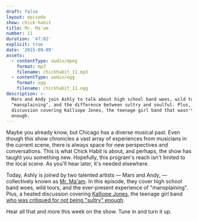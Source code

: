 ```yaml
---
draft: false 
layout: episode
show: chick-habit
title: Mr. Ma'am
number: 11
duration: '47:02'
explicit: true
date: '2015-09-09'
assets:
  - contentType: audio/mpeg
    format: mp3
    filename: chickhabit_11.mp3
  - contentType: audio/ogg
    format: ogg
    filename: chickhabit_11.ogg
description: >-
  Mars and Andy join Ashly to talk about high school band woes, wild tours,
  "mansplaining", and the difference between sultry and soulful. Plus, a heated
  discussion covering Kalliope Jones, the teenage girl band that wasn't "sultry"
  enough.
---
```

Maybe you already know, but Chicago has a diverse musical past. Even though this show chronicles a vast array of experiences from musicians in the current scene, there is always space for new perspectives and conversations. This is what Chick Habit is about, and perhaps, the show has taught you something new. Hopefully, this program's reach isn't limited to the local scene. As you'll hear later, it's needed elsewhere.

Today, Ashly is joined by two talented artists &mdash; Mars and Andy, &mdash; collectively known as [Mr. Ma'am](https://mrmaam.bandcamp.com). In this episode, they cover high school band woes, wild tours, and the ever-present experience of "mansplaining". Plus, a heated discussion covering [Kalliope Jones](https://www.facebook.com/profile.php?id=100004849365292), the teenage girl band [who was critiqued for not being "sultry" enough](http://jezebel.com/teenage-girl-band-isnt-sultry-enough-to-win-battle-of-t-1729608866).

Hear all that and more this week on the show. Tune in and turn it up.
